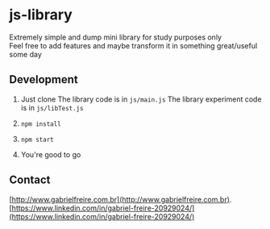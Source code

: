# js-library
Extremely simple and dump mini library for study purposes only  
Feel free to add features and maybe transform it in something great/useful some day

## Development
1. Just clone
The library code is in `js/main.js`
The library experiment code is in `js/libTest.js`

2.  `npm install`
3.  `npm start`

4. You're good to go

## Contact

[http://www.gabrielfreire.com.br](http://www.gabrielfreire.com.br).
[https://www.linkedin.com/in/gabriel-freire-20929024/](https://www.linkedin.com/in/gabriel-freire-20929024/)